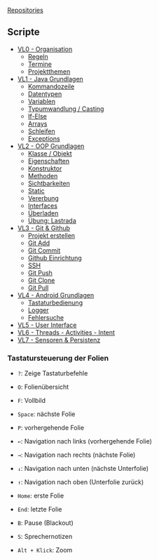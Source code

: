 [Repositories](https://github.com/informatikwerkstatt)

## Scripte

* [VL0 - Organisation](/organisation)
    * [Regeln](/organisation/#/3)
    * [Termine](/organisation/#/4/1)
    * [Projektthemen](/organisation/#/5)
* [VL1 - Java Grundlagen](/java-grundlagen/)
    * [Kommandozeile](/java-grundlagen/#/3)
    * [Datentypen](/java-grundlagen/#/7/1)
    * [Variablen](/java-grundlagen/#/8)
    * [Typumwandlung / Casting](/java-grundlagen/#/9)
    * [If-Else](/java-grundlagen/#/12)
    * [Arrays](/java-grundlagen/#/14)
    * [Schleifen](/java-grundlagen/#/15)
    * [Exceptions](/java-grundlagen/#/19)
* [VL2 - OOP Grundlagen](/oop-grundlagen/)
    * [Klasse / Objekt](/oop-grundlagen/#/2)
    * [Eigenschaften](/oop-grundlagen/#/4)
    * [Konstruktor](/oop-grundlagen/#/5)
    * [Methoden](/oop-grundlagen/#/8)
    * [Sichtbarkeiten](/oop-grundlagen/#/13)
    * [Static](/oop-grundlagen/#/14/1)
    * [Vererbung](/oop-grundlagen/#/15)
    * [Interfaces](/oop-grundlagen/#/17)
    * [Überladen](/oop-grundlagen/#/19)
    * [Übung: Lastrada](/oop-grundlagen/#/20)
* [VL3 - Git & Github](/git-github/)
    * [Projekt erstellen](/git-github/#/5)
    * [Git Add](/git-github/#/6/1)
    * [Git Commit](/git-github/#/6/2)
    * [Github Einrichtung](git-github/#/10)
    * [SSH](/git-github/#/11)
    * [Git Push](/git-github/#/15)
    * [Git Clone](/git-github/#/16)
    * [Git Pull](/git-github/#/17)
* [VL4 - Android Grundlagen](/android-grundlagen/)
    * [Tastaturbedienung](/android-grundlagen/#/6) 
    * [Logger](/android-grundlagen/#/9) 
    * [Fehlersuche](/android-grundlagen/#/10)
* [VL5 - User Interface](/user-interface/)
* [VL6 - Threads - Activities - Intent](/threads-activities-intent/)
* [VL7 - Sensoren & Persistenz](/sensoren-persistenz/)

### Tastatursteuerung der Folien

* ```?```: Zeige Tastaturbefehle
* ```O```: Folienübersicht
* ```F```: Vollbild

* ```Space```: nächste Folie
* ```P```: vorhergehende Folie
* <code>&larr;</code>: Navigation nach links (vorhergehende Folie)
* <code>&rarr;</code>: Navigation nach rechts (nächste Folie)
* <code>&darr;</code>: Navigation nach unten (nächste Unterfolie)
* <code>&uarr;</code>: Navigation nach oben (Unterfolie zurück)

* ```Home```: erste Folie
* ```End```: letzte Folie
* ```B```: Pause (Blackout)
* ```S```: Sprechernotizen
* ```Alt + Klick```: Zoom
